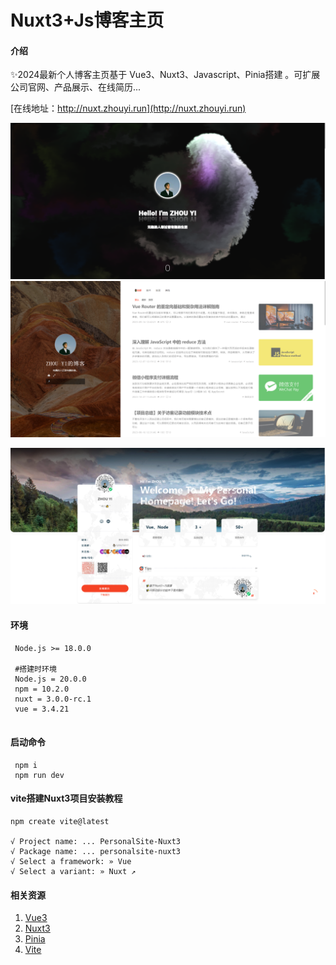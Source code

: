 # Nuxt3+Js博客主页 

#### 介绍

✨2024最新个人博客主页基于 Vue3、Nuxt3、Javascript、Pinia搭建 。可扩展公司官网、产品展示、在线简历...

[在线地址：http://nuxt.zhouyi.run](http://nuxt.zhouyi.run)


![输入图片说明](img.png)
![输入图片说明](docimage.png)

![输入图片说明](img_1.png)


#### 环境

```shell
 Node.js >= 18.0.0

 #搭建时环境
 Node.js = 20.0.0
 npm = 10.2.0
 nuxt = 3.0.0-rc.1
 vue = 3.4.21
 
```

#### 启动命令

```shell
 npm i
 npm run dev
```

#### vite搭建Nuxt3项目安装教程

```shell
npm create vite@latest

√ Project name: ... PersonalSite-Nuxt3
√ Package name: ... personalsite-nuxt3
√ Select a framework: » Vue
√ Select a variant: » Nuxt ↗

```

#### 相关资源

1. [Vue3](https://cn.vuejs.org/guide/introduction.html)
2. [Nuxt3](https://nuxt.com.cn/docs/getting-started/installation)
3. [Pinia](https://pinia.vuejs.org/zh/introduction.html)
3. [Vite](https://cn.vitejs.dev/guide/)


